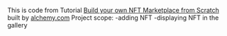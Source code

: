 This is code from Tutorial [Build your own NFT Marketplace from Scratch](https://docs.alchemy.com/alchemy/) built by [alchemy.com](https://alchemy.com)
Project scope:
-adding NFT
-displaying NFT in the gallery
